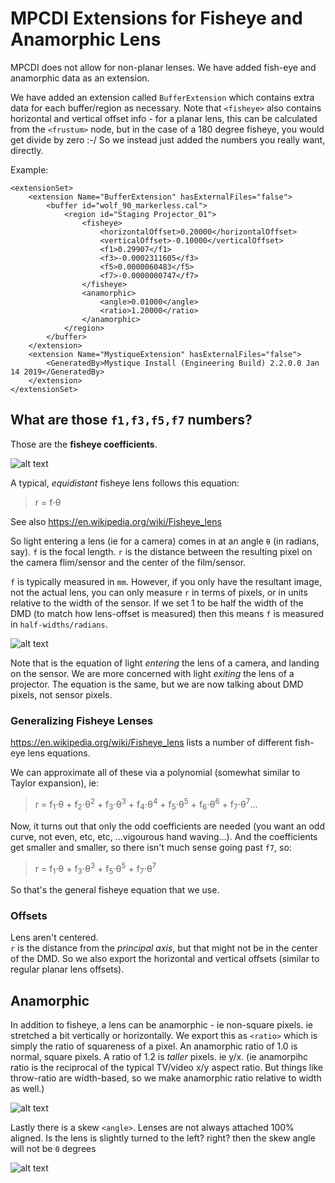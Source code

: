 # MPCDI Extensions for Fisheye and Anamorphic Lens

MPCDI does not allow for non-planar lenses.
We have added fish-eye and anamorphic data as an extension.

We have added an extension called `BufferExtension` which contains extra data for each buffer/region as necessary.
Note that `<fisheye>` also contains horizontal and vertical offset info - for a planar lens, this can be calculated from the `<frustum>` node, but in the case of a 180 degree fisheye, you would get divide by zero :-/ So we instead just added the numbers you really want, directly.

Example:

    <extensionSet>
        <extension Name="BufferExtension" hasExternalFiles="false">
            <buffer id="wolf_90_markerless.cal">
                <region id="Staging Projector_01">
                    <fisheye>
                        <horizontalOffset>0.20000</horizontalOffset>
                        <verticalOffset>-0.10000</verticalOffset>
                        <f1>0.29907</f1>
                        <f3>-0.0002311605</f3>
                        <f5>0.0000060483</f5>
                        <f7>-0.0000000747</f7>
                    </fisheye>
                    <anamorphic>
                        <angle>0.01000</angle>
                        <ratio>1.20000</ratio>
                    </anamorphic>
                </region>
            </buffer>
        </extension>
        <extension Name="MystiqueExtension" hasExternalFiles="false">
            <GeneratedBy>Mystique Install (Engineering Build) 2.2.0.0 Jan 14 2019</GeneratedBy>
        </extension>
    </extensionSet>


## What are those `f1,f3,f5,f7` numbers?

Those are the **fisheye coefficients**.

![alt text][fisheye]

 A typical, _equidistant_ fisheye lens follows this equation:

> r = f⋅θ


See also https://en.wikipedia.org/wiki/Fisheye_lens

So light entering a lens (ie for a camera) comes in at an angle `θ` (in radians, say). `f` is the focal length. `r` is the distance between the resulting pixel on the camera flim/sensor and the center of the film/sensor.

`f` is typically measured in `mm`.  However, if you only have the resultant image, not the actual lens, you can only measure `r` in terms of pixels, or in units relative to the width of the sensor. If we set 1 to be half the width of the DMD (to match how lens-offset is measured) then this means `f` is measured in `half-widths/radians`.

![alt text][fisheyeflat]
  
Note that is the equation of light _entering_ the lens of a camera, and landing on the sensor.  We are more concerned with light _exiting_ the lens of a projector.  The equation is the same, but we are now talking about DMD pixels, not sensor pixels.

### Generalizing Fisheye Lenses

https://en.wikipedia.org/wiki/Fisheye_lens lists a number of different fish-eye lens equations.

We can approximate all of these via a polynomial (somewhat similar to Taylor expansion), ie:

> r = f<sub>1</sub>⋅θ + f<sub>2</sub>⋅θ<sup>2</sup> + f<sub>3</sub>⋅θ<sup>3</sup> + f<sub>4</sub>⋅θ<sup>4</sup> + f<sub>5</sub>⋅θ<sup>5</sup> + f<sub>6</sub>⋅θ<sup>6</sup> + f<sub>7</sub>⋅θ<sup>7</sup>...

Now, it turns out that only the odd coefficients are needed (you want an odd curve, not even, etc, etc, ...vigourous hand waving...).  And the coefficients get smaller and smaller, so there isn't much sense going past `f7`, so:
    
> r = f<sub>1</sub>⋅θ + f<sub>3</sub>⋅θ<sup>3</sup> + f<sub>5</sub>⋅θ<sup>5</sup> + f<sub>7</sub>⋅θ<sup>7</sup>
    
So that's the general fisheye equation that we use.

### Offsets

Lens aren't centered.  
`r` is the distance from the _principal axis_, but that might not be in the center of the DMD.  So we also export the horizontal and vertical offsets (similar to regular planar lens offsets).

## Anamorphic

In addition to fisheye, a lens can be anamorphic - ie non-square pixels. ie stretched a bit vertically or horizontally.  We export this as `<ratio>` which is simply the ratio of squareness of a pixel.  An anamorphic ratio of 1.0 is normal, square pixels.  A ratio of 1.2 is _taller_ pixels.  ie y/x.  (ie anamorpihc ratio is the reciprocal of the typical TV/video x/y aspect ratio.  But things like throw-ratio are width-based, so we make anamorphic ratio relative to width as well.)

![alt text][anamorphicRatio]

Lastly there is a skew `<angle>`. Lenses are not always attached 100% aligned.  Is the lens is slightly turned to the left? right? then the skew angle will not be `0` degrees


![alt text][anamorphicAngle]






[fisheye]: https://github.com/tvaneerd/mpcdi/blob/master/fisheye.PNG "simple equidistant fisheye lens"
[fisheyeflat]: https://github.com/tvaneerd/mpcdi/blob/master/fisheyeflat.PNG "on the sensor"
[anamorphicRatio]: https://github.com/tvaneerd/mpcdi/blob/master/anamorphicRatio.PNG "anamorphicRatio of 1.2"
[anamorphicAngle]: https://github.com/tvaneerd/mpcdi/blob/master/anamorphicAngle.PNG "anamorphic skew angle"
